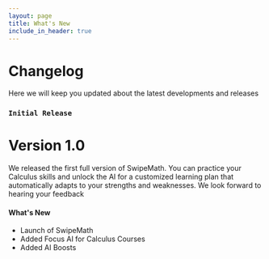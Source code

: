 ```yaml
---
layout: page
title: What's New
include_in_header: true
---
```


# Changelog
Here we will keep you updated about the latest developments and releases

### `Initial Release`
# **Version 1.0**
We released the first full version of SwipeMath. You can practice your Calculus skills and unlock the AI for a customized learning plan that automatically adapts to your strengths and weaknesses. We look forward to hearing your feedback

#### What's New
- Launch of SwipeMath
- Added Focus AI for Calculus Courses
- Added AI Boosts

<br>